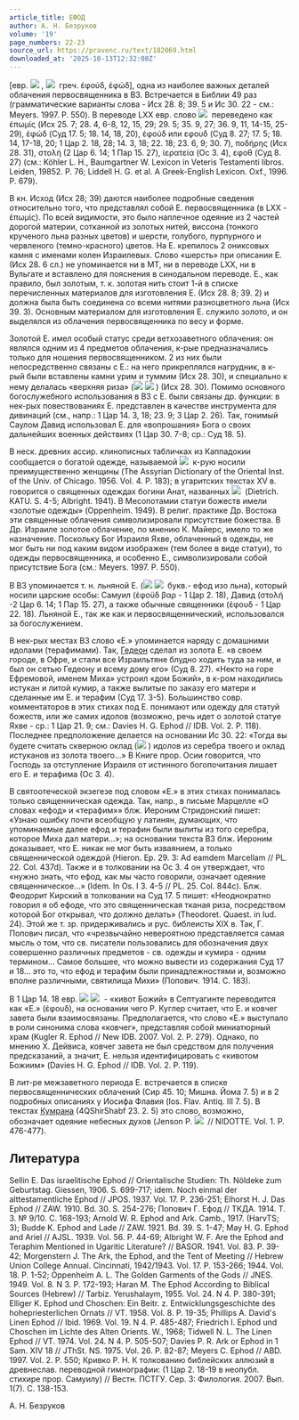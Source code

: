 ```yaml
---
article_title: ЕФОД
author: А. Н. Безруков
volume: '19'
page_numbers: 22-23
source_url: https://pravenc.ru/text/182069.html
downloaded_at: '2025-10-13T12:32:08Z'
---
```


[евр. ![](https://pravenc.ru/char/2712331/dwpa/image.png) , ![](https://pravenc.ru/char/26062/x60EPVdx3b/image.png)  греч. ἐφούδ, ἐφώδ], одна из наиболее важных деталей облачения первосвященника в ВЗ. Встречается в Библии 49 раз (грамматические варианты слова - Исх 28. 8; 39. 5 и Ис 30. 22 - см.: Meyers. 1997. P. 550). В переводе LXX евр. слово ![](https://pravenc.ru/char/26062/x60EPVd/image.png)  переведено как ἐπωμίς (Исх 25. 7; 28. 4, 6-8, 12, 15, 29; 29. 5; 35. 9, 27; 36. 9, 11, 14-15, 25-29), ἐφώδ (Суд 17. 5; 18. 14, 18, 20), ἐφούδ или εφουδ (Суд 8. 27; 17. 5; 18. 14, 17-18, 20; 1 Цар 2. 18, 28; 14. 3, 18; 22. 18; 23. 6, 9; 30. 7), ποδήρης (Исх 28. 31), στολή (2 Цар 6. 14; 1 Пар 15. 27), ἱερατεία (Ос 3. 4), εφοθ (Суд 8. 27) (см.: Köhler L. H., Baumgartner W. Lexicon in Veteris Testamenti libros. Leiden, 19852. P. 76; Liddell H. G. et al. A Greek-English Lexicon. Oxf., 1996. P. 679).

В кн. Исход (Исх 28; 39) даются наиболее подробные сведения относительно того, что представлял собой Е. первосвященника (в LXX - ἐπωμίς). По всей видимости, это было наплечное одеяние из 2 частей дорогой материи, сотканной из золотых нитей, виссона (тонкого крученого льна разных цветов) и шерсти, голубого, пурпурного и червленого (темно-красного) цветов. На Е. крепилось 2 ониксовых камня с именами колен Израилевых. Слово «шерсть» при описании Е. (Исх 28. 6 сл.) не упоминается ни в МТ, ни в переводе LXX, ни в Вульгате и вставлено для пояснения в синодальном переводе. Е., как правило, был золотым, т. к. золотая нить стоит 1-й в списке перечисленных материалов для изготовления Е. (Исх 28. 8; 39. 2) и должна была быть соединена со всеми нитями разноцветного льна (Исх 39. 3). Основным материалом для изготовления Е. служило золото, и он выделялся из облачения первосвященника по весу и форме.

Золотой Е. имел особый статус среди ветхозаветного облачения: он являлся одним из 4 предметов облачения, к-рые предназначались только для ношения первосвященником. 2 из них были непосредственно связаны с Е.: на него прикреплялся нагрудник, в к-рый были вставлены камни урим и туммим (Исх 28. 30), и специально к нему делалась «верхняя риза» (![](<https://pravenc.ru/char/26062/mx26x7eIl /image.png>) ![](<https://pravenc.ru/char/26062/ hAx60EPVd/image.png>) ) (Исх 28. 30). Помимо основного богослужебного использования в ВЗ с Е. были связаны др. функции: в нек-рых повествованиях Е. представлен в качестве инструмента для дивинаций (см., напр.: 1 Цар 14. 3, 18; 23. 9; 3 Цар 2. 26). Так, гонимый Саулом Давид использовал Е. для «вопрошания» Бога о своих дальнейших военных действиях (1 Цар 30. 7-8; ср.: Суд 18. 5).

В неск. древних ассир. клинописных табличках из Каппадокии сообщается о богатой одежде, называемой ![](https://pravenc.ru/char/26062/epattu,/image.png)  к-рую носили преимущественно женщины (The Assyrian Dictionary of the Oriental Inst. of the Univ. of Chicago. 1956. Vol. 4. P. 183); в угаритских текстах XV в. говорится о священных одеждах богини Анат, названных ![](https://pravenc.ru/char/26062/x60ipdk/image.png)  (Dietrich. KATU. S. 4-5; Albright. 1941). В Месопотамии статуи божеств имели «золотые одежды» (Oppenheim. 1949). В религ. практике Др. Востока эти священные облачения символизировали присутствие божества. В Др. Израиле золотое облачение, по мнению К. Майерс, имело то же назначение. Поскольку Бог Израиля Яхве, облаченный в одежды, не мог быть ни под каким видом изображен (тем более в виде статуи), то одежды первосвященника, и особенно Е., символизировали собой присутствие Бога (см.: Meyers. 1997. P. 550).

В ВЗ упоминается т. н. льняной Е. (![](<https://pravenc.ru/char/26062/x60EPVd /image.png>) ![](<https://pravenc.ru/char/26062/ bad,/image.png>)  букв.- ефод изо льна), который носили царские особы: Самуил (ἐφοϋδ βαρ - 1 Цар 2. 18), Давид (στολή -2 Цар 6. 14; 1 Пар 15. 27), а также обычные священники (ἐφουδ - 1 Цар 22. 18). Льняной Е., так же как и первосвященнический, использовался за богослужением.

В нек-рых местах ВЗ слово «Е.» упоминается наряду с домашними идолами (терафимами). Так, [Гедеон](https://pravenc.ru/text/Гедеон.html) сделал из золота Е. «в своем городе, в Офре, и стали все Израильтяне блудно ходить туда за ним, и был он сетью Гедеону и всему дому его» (Суд 8. 27). «Некто на горе Ефремовой, именем Миха» устроил «дом Божий», в к-ром находились истукан и литой кумир, а также вылитые по заказу его матери и сделанные им Е. и терафим (Суд 17. 3-5). Большинство совр. комментаторов в этих стихах под Е. понимают или одежду для статуй божеств, или же самих идолов (возможно, речь идет о золотой статуе Яхве - ср.: 1 Цар 21. 9; см.: Davies H. G. Ephod // IDB. Vol. 2. P. 118). Последнее предположение делается на основании Ис 30. 22: «Тогда вы будете считать скверною оклад (![](https://pravenc.ru/char/26062/x60x24Pudda/image.png) ) идолов из серебра твоего и оклад истуканов из золота твоего...» В Книге прор. Осии говорится, что Господь за отступление Израиля от истинного богопочитания лишает его Е. и терафима (Ос 3. 4).

В святоотеческой экзегезе под словом «Е.» в этих стихах понималась только священническая одежда. Так, напр., в письме Марцелле «О словах «ефод» и «терафим»» блж. Иероним Стридонский пишет: «Узнаю ошибку почти всеобщую у латинян, думающих, что упоминаемые далее ефод и терафин были вылиты из того серебра, которое Миха дал матери...»; на основании текста ВЗ блж. Иероним доказывает, что Е. никак не мог быть изваянием, а только священнической одеждой (Hieron. Ep. 29. 3: Ad eamdem Marcellam // PL. 22. Col. 437d). Также и в толковании на Ос 3. 4 он утверждает, что «нужно знать, что ефод, как мы часто говорили, означает одеяние священническое...» (Idem. In Os. I 3. 4-5 // PL. 25. Col. 844c). Блж. Феодорит Кирский в толковании на Суд 17. 5 пишет: «Неоднократно говорил я об ефоде, что это священническая тканая риза, посредством которой Бог открывал, что должно делать» (Theodoret. Quaest. in Iud. 24). Этой же т. зр. придерживались и рус. библеисты XIX в. Так, Г. Попович писал, что «чрезвычайно невероятною представляется самая мысль о том, что св. писатели пользовались для обозначения двух совершенно различных предметов - св. одежды и кумира - одним термином... Самое большее, что можно вывести из содержания Суд 17 и 18... это то, что ефод и терафим были принадлежностями и, возможно вполне различными, святилища Михи» (Попович. 1914. С. 183).

В 1 Цар 14. 18 евр. ![](<https://pravenc.ru/char/26062/x60x24rOn /image.png>) ![](<https://pravenc.ru/char/26062/ hAx60x23lOhIm/image.png>)  - «кивот Божий» в Септуагинте переводится как «Е.» (ἐφουδ), на основании чего Р. Куглер считает, что Е. и ковчег завета были взаимосвязаны. Предполагается, что слово «Е.» выступало в роли синонима слова «ковчег», представляя собой миниатюрный храм (Kugler R. Ephod // New IDB. 2007. Vol. 2. P. 279). Однако, по мнению Х. Дейвиса, ковчег завета не был средством для получения предсказаний, а значит, Е. нельзя идентифицировать с «кивотом Божиим» (Davies H. G. Ephod // IDB. Vol. 2. P. 119).

В лит-ре межзаветного периода Е. встречается в списке первосвященнических облачений (Сир 45. 10; Мишна. Йома 7. 5) и в 2 подробных описаниях у Иосифа Флавия (Ios. Flav. Antiq. III 7. 5). В текстах [Кумрана](https://pravenc.ru/text/Кумрана.html) (4QShirShabf 23. 2. 5) это слово, возможно, обозначает одеяние небесных духов (Jenson P. ![](https://pravenc.ru/char/2712331/dwpa/image.png)  // NIDOTTE. Vol. 1. P. 476-477).

## Литература

Sellin E. Das israelitische Ephod // Orientalische Studien: Th. Nöldeke zum Geburtstag. Giessen, 1906. S. 699-717; idem. Noch einmal der alttestamentliche Ephod // JPOS. 1937. Vol. 17. P. 236-251; Elhorst H. J. Das Ephod // ZAW. 1910. Bd. 30. S. 254-276; Попович Г. Ефод // ТКДА. 1914. Т. 3. № 9/10. С. 168-193; Arnold W. R. Ephod and Ark. Camb., 1917. (HarvTS; 3); Budde K. Ephod and Lade // ZAW. 1921. Bd. 39. S. 1-47; May H. G. Ephod and Ariel // AJSL. 1939. Vol. 56. P. 44-69; Albright W. F. Are the Ephod and Teraphim Mentioned in Ugaritic Literature? // BASOR. 1941. Vol. 83. P. 39-42; Morgenstern J. The Ark, the Ephod, and the Tent of Meeting // Hebrew Union College Annual. Cincinnati, 1942/1943. Vol. 17. P. 153-266; 1944. Vol. 18. P. 1-52; Oppenheim A. L. The Golden Garments of the Gods // JNES. 1949. Vol. 8. N 3. P. 172-193; Haran M. The Ephod According to Biblical Sources (Hebrew) // Tarbiz. Yerushalaym, 1955. Vol. 24. N 4. P. 380-391; Elliger K. Ephod und Choschen: Ein Beitr. z. Entwicklungsgeschichte des hohepriesterlichen Ornats // VT. 1958. Vol. 8. P. 19-35; Phillips A. David's Linen Ephod // Ibid. 1969. Vol. 19. N 4. P. 485-487; Friedrich I. Ephod und Choschen im Lichte des Alten Orients. W., 1968; Tidwell N. L. The Linen Ephod // VT. 1974. Vol. 24. N 4. P. 505-507; Davies P. R. Ark or Ephod in 1 Sam. XIV 18 // JThSt. NS. 1975. Vol. 26. P. 82-87; Meyers C. Ephod // ABD. 1997. Vol. 2. P. 550; Кривко Р. Н. К толкованию библейских аллюзий в древнеслав. переводной гимнографии: (1 Цар 2. 18-19 в неопубл. стихире прор. Самуилу) // Вестн. ПСТГУ. Сер. 3: Филология. 2007. Вып. 1(7). С. 138-153.

А. Н. Безруков
